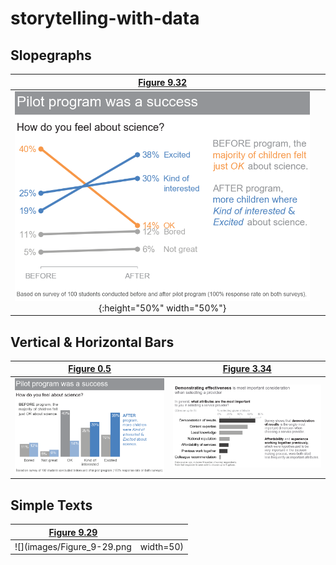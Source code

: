 # storytelling-with-data


## Slopegraphs
[Figure 9.32](slopegraph/figure-9-32.ipynb)|&nbsp;
:-----------------------------------------:|:-------------------------:
![](images/Figure_9-32.png){:height="50%" width="50%"}|&nbsp; 
 
## Vertical & Horizontal Bars
[Figure 0.5](vertical-bar/figure-0-5.ipynb)|[Figure 3.34](horizontal-bar/figure-3-14.ipynb)
:-----------------------------------------:|:------------------------------------------------:
![](images/Figure_0-5.png)                 |![](images/Figure_3-34.png)

## Simple Texts
[Figure 9.29](simple-text/figure-9-29.ipynb)|&nbsp;
:------------------------------------------:|:-------------------------:
![](images/Figure_9-29.png | width=50)                 |&nbsp;
